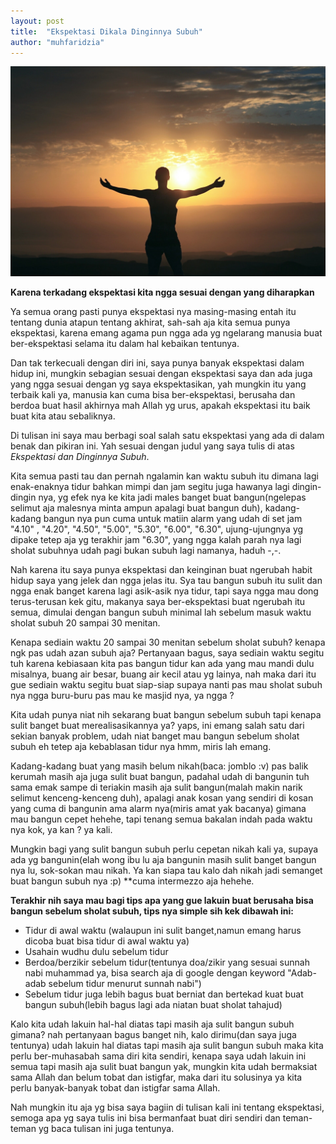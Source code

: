 ```yaml
---
layout: post
title:  "Ekspektasi Dikala Dinginnya Subuh"
author: "muhfaridzia"
---
```


![Ekspektasi-photo-by-pexels-com](/img/photo-415380.jpeg)

**Karena terkadang ekspektasi kita ngga sesuai dengan yang diharapkan**

Ya semua orang pasti punya ekspektasi nya masing-masing entah itu tentang dunia atapun tentang akhirat, sah-sah aja kita semua punya ekspektasi, karena emang agama pun ngga ada yg ngelarang manusia buat ber-ekspektasi selama itu dalam hal kebaikan tentunya.

Dan tak terkecuali dengan diri ini, saya punya banyak ekspektasi dalam hidup ini, mungkin sebagian sesuai dengan ekspektasi saya dan ada juga yang ngga sesuai dengan yg saya ekspektasikan, yah mungkin itu yang terbaik kali ya, manusia kan cuma bisa ber-ekspektasi, berusaha dan berdoa buat hasil akhirnya mah Allah yg urus, apakah ekspektasi itu baik buat kita atau sebaliknya.

Di tulisan ini saya mau berbagi soal salah satu ekspektasi yang ada di dalam benak dan pikiran ini.
Yah sesuai dengan judul yang saya tulis di atas *Ekspektasi dan Dinginnya Subuh*.

Kita semua pasti tau dan pernah ngalamin kan waktu subuh itu dimana lagi enak-enaknya tidur bahkan mimpi dan jam segitu juga hawanya lagi dingin-dingin nya, yg efek nya ke kita jadi males banget buat bangun(ngelepas selimut aja malesnya minta ampun apalagi buat bangun duh), kadang-kadang bangun nya pun cuma untuk matiin alarm yang udah di set jam "4.10" , "4.20", "4.50", "5.00", "5.30", "6.00", "6.30", ujung-ujungnya yg dipake tetep aja yg terakhir jam "6.30", yang ngga kalah parah nya lagi sholat subuhnya udah pagi bukan subuh lagi namanya, haduh -,-. 

Nah karena itu saya punya ekspektasi dan keinginan buat ngerubah habit hidup saya yang jelek dan ngga jelas itu. Sya tau bangun subuh itu sulit dan ngga enak banget karena lagi asik-asik nya tidur, tapi saya ngga mau dong terus-terusan kek gitu, makanya saya ber-ekspektasi buat ngerubah itu semua, dimulai dengan bangun subuh minimal lah sebelum masuk waktu sholat subuh 20 sampai 30 menitan.

Kenapa sediain waktu 20 sampai 30 menitan sebelum sholat subuh? kenapa ngk pas udah azan subuh aja?
Pertanyaan bagus, saya sediain waktu segitu tuh karena kebiasaan kita pas bangun tidur kan ada yang mau mandi dulu misalnya, buang air besar, buang air kecil atau yg lainya, nah maka dari itu gue sediain waktu segitu buat siap-siap supaya nanti pas mau sholat subuh nya ngga buru-buru pas mau ke masjid nya, ya ngga ?

Kita udah punya niat  nih sekarang buat bangun sebelum subuh tapi kenapa sulit banget buat merealisasikannya ya? yaps, ini emang salah satu dari sekian banyak problem, udah niat banget mau bangun sebelum sholat subuh eh tetep aja kebablasan tidur nya hmm, miris lah emang.

Kadang-kadang buat yang masih belum nikah(baca: jomblo :v) pas balik kerumah masih aja juga sulit buat bangun, padahal udah di bangunin tuh sama emak sampe di teriakin masih aja sulit bangun(malah makin narik selimut kenceng-kenceng duh), apalagi anak kosan yang sendiri di kosan yang cuma di bangunin ama alarm nya(miris amat yak bacanya) gimana mau bangun cepet hehehe, tapi tenang semua bakalan indah pada waktu nya kok, ya kan ? ya kali.

Mungkin bagi yang sulit bangun subuh perlu cepetan nikah kali ya, supaya ada yg bangunin(elah wong ibu lu aja bangunin masih sulit banget bangun nya lu, sok-sokan mau nikah. Ya kan siapa tau kalo dah nikah jadi semanget buat bangun subuh nya :p) **cuma intermezzo aja hehehe.

**Terakhir nih saya mau bagi tips apa yang gue lakuin buat berusaha bisa bangun sebelum sholat subuh, tips nya simple sih kek dibawah ini:**

+ Tidur di awal waktu (walaupun ini sulit banget,namun emang harus dicoba buat bisa tidur di awal waktu ya)
+ Usahain wudhu dulu sebelum tidur
+ Berdoa/berzikir sebelum tidur(tentunya doa/zikir yang sesuai sunnah nabi muhammad ya, bisa search aja di google dengan keyword "Adab-adab sebelum tidur menurut sunnah nabi")
+ Sebelum tidur juga lebih bagus buat berniat dan bertekad kuat buat bangun subuh(lebih bagus lagi ada niatan buat sholat tahajud)

Kalo kita udah lakuin hal-hal diatas tapi masih aja sulit bangun subuh gimana? nah pertanyaan bagus banget nih, kalo dirimu(dan saya juga tentunya) udah lakuin hal diatas tapi masih aja sulit bangun subuh maka kita perlu ber-muhasabah sama diri kita sendiri, kenapa saya udah lakuin ini semua tapi masih aja sulit buat bangun yak, mungkin kita udah bermaksiat sama Allah dan belum tobat dan istigfar, maka dari itu solusinya ya kita perlu banyak-banyak tobat dan istigfar sama Allah.

Nah mungkin itu aja yg bisa saya bagiin di tulisan kali ini tentang ekspektasi, semoga apa yg saya tulis ini bisa bermanfaat buat diri sendiri dan teman-teman yg baca tulisan ini juga tentunya.
